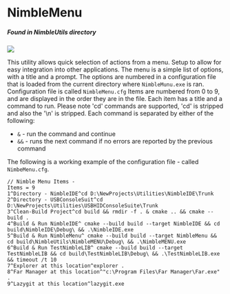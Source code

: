 # NimbleMenu

##### Found in NimbleUtils directory

<img src="../Content/NimbleMenu1.png">

This utility allows quick selection of actions from a menu.
Setup to allow for easy integration into other applications.
The menu is a simple list of options, with a title and a prompt.
The options are numbered in a configuration file that is loaded from
the current directory where `NimbleMunu.exe` is ran.
Configuration file is called `NimbleMenu.cfg`
Items are numbered from 0 to 9, and are displayed in the order they are in the file.
Each item has a title and a command to run.
Please note 'cd' commands are supported, 'cd' is stripped and also the '\n' is stripped.
Each command is separated by either of the following:
* ` & ` - run the command and continue
* ` && ` - runs the next command if no errors are reported by the previous command

The following is a working example of the configuration file - called `NimbeMenu.cfg`.

```
// Nimble Menu Items -
Items = 9
1^Directory - NimbleIDE^cd D:\NewProjects\Utilities\NimbleIDE\Trunk
2^Directory - USBConsoleSuit^cd D:\NewProjects\Utilities\USBHIDConsoleSuite\Trunk
3^Clean-Build Project^cd build && rmdir -f . & cmake .. && cmake --build .
4^Build & Run NimbleIDE^ cmake --build build --target NimbleIDE && cd build\NimbleIDE\Debug\ && .\NimbleIDE.exe
5^Build & Run NimbleMenu^ cmake --build build --target NimbleMenu && cd build\NimbleUtils\NimbleMENU\Debug\ && .\NimbleMENU.exe
6^Build & Run TestNimbleLIB^ cmake --build build --target TestNimbleLIB && cd build\TestNimbleLIB\Debug\ && .\TestNimbleLIB.exe && timeout /t 10
7^Explorer at this location^explorer .
8^Far Manager at this location^"c:\Program Files\Far Manager\Far.exe" .
9^Lazygit at this location^lazygit.exe
```

